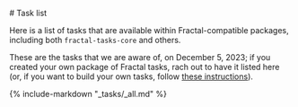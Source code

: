 # Task list

Here is a list of tasks that are available within Fractal-compatible packages,
including both `fractal-tasks-core` and others.

These are the tasks that we are aware of, on December 5, 2023; if you created
your own package of Fractal tasks, rach out to have it listed here (or, if you
want to build your own tasks, follow [these instructions](../custom_task/)).

{%
   include-markdown "_tasks/_all.md"
%}
